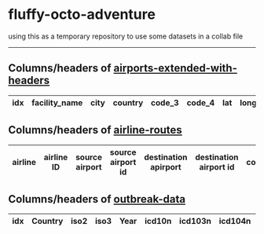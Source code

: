 # fluffy-octo-adventure
using this as a temporary repository to use some datasets in a collab file
<hr/>

## Columns/headers of [airports-extended-with-headers](https://github.com/hayat-tamboli/fluffy-octo-adventure/blob/main/airports-extended-with-headers.csv)

| idx	| facility_name	| city	| country	| code_3	| code_4	| lat	| long	| unknown_1	| unknown_2	| unknown_3	| region	| station_type	| unknown_4 |
| -------------	| -------------	| -------------	| -------------	| -------------	| -------------	| -------------	| -------------	| -------------	| -------------	| -------------	| -------------	| -------------	| ------------- |

## Columns/headers of [airline-routes](https://github.com/hayat-tamboli/fluffy-octo-adventure/blob/main/routes.csv)

| airline	| airline ID	|  source airport	|  source airport id	|  destination apirport	|  destination airport id	|  codeshare	|  stops	|  equipment	|
| -------------	| -------------	| -------------	| -------------	| -------------	| -------------	| -------------	| -------------	| -------------	|

## Columns/headers of [outbreak-data](https://github.com/hayat-tamboli/fluffy-octo-adventure/blob/main/Outbreaks.csv)
| idx | Country | iso2 | iso3 | Year | icd10n | icd103n | icd104n | icd10c | icd103c | icd104c | icd11c1 | icd11c2 | icd11c3 | icd11l1 | icd11l2 | icd11l3 | Disease | DONs | Definition |
| --- | --- | --- | --- | --- | --- | --- | --- | --- | --- | --- | --- | --- | --- | --- | --- | --- | --- | --- | --- |
